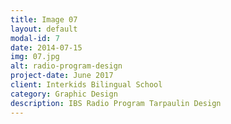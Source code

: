 ```yaml
---
title: Image 07
layout: default
modal-id: 7
date: 2014-07-15
img: 07.jpg
alt: radio-program-design
project-date: June 2017
client: Interkids Bilingual School
category: Graphic Design
description: IBS Radio Program Tarpaulin Design
---
```

